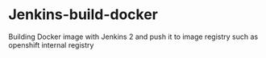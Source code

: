 # Jenkins-build-docker
Building Docker image with Jenkins 2 and push it to image registry such as openshift internal registry

